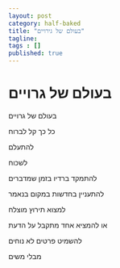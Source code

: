 ```yaml
---
layout: post 
category: half-baked
title: "בעולם של גירויים"
tagline: 
tags : [] 
published: true
---
```


# בעולם של גרויים

בעולם של גרויים

כל כך קל לברוח

להתעלם

לשכוח

להתמקד ברדיו בזמן שמדברים

להתעניין בחדשות במקום בנאמר

למצוא תירוץ מוצלח

או להמציא אחד מתקבל על הדעת

להשמיט פרטים לא נוחים

מבלי משים
